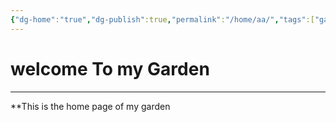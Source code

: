 ```yaml
---
{"dg-home":"true","dg-publish":true,"permalink":"/home/aa/","tags":["gardenEntry"],"dgPassFrontmatter":true}
---
```



# welcome  To my Garden
---

**This is the home page of my garden 

